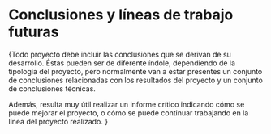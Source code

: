 # Conclusiones y líneas de trabajo futuras{Todo proyecto debe incluir las conclusiones que se derivan de su desarrollo. Éstas pueden ser de diferente índole, dependiendo de la tipología del proyecto, pero normalmente van a estar presentes un conjunto de conclusiones relacionadas con los resultados del proyecto y un conjunto de conclusiones técnicas.Además, resulta muy útil realizar un informe crítico indicando cómo se puede mejorar el proyecto, o cómo se puede continuar trabajando en la línea del proyecto realizado. }